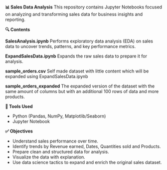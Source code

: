 **📊 Sales Data Analysis**
This repository contains Jupyter Notebooks focused on analyzing and transforming sales data for business insights and reporting.

**🔍 Contents**

**SalesAnalysis.ipynb**
  Performs exploratory data analysis (EDA) on sales data to uncover trends, patterns, and key performance metrics.

**ExpandSalesData.ipynb**
  Expands the raw sales data to prepare it for analysis.

**sample_orders.csv**
  Self made dataset with little content which will be expanded using ExpandSalesData.ipynb
  
**sample_orders_expanded**
  The expanded version of the dataset with the same amount of columns but with an additional 100 rows of data and more products.

**🧰 Tools Used**
- Python (Pandas, NumPy, Matplotlib/Seaborn)
- Jupyter Notebook

**✅ Objectives**
- Understand sales performance over time.
- Identify trends by Revenue earned, Dates, Quantities sold and Products.
- Prepare clean and structured data for analysis.
- Visualize the data with explanation.
- Use data science tactics to expand and enrich the original sales dataset.
